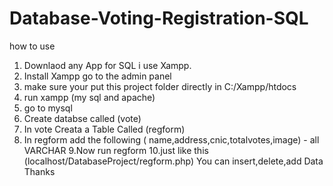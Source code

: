 # Database-Voting-Registration-SQL

how to use
1. Downlaod any App for SQL i use Xampp.
2. Install Xampp go to the admin panel
3. make sure your put this project folder directly in C:/Xampp/htdocs
4. run xampp (my sql and apache) 
5. go to mysql
6. Create databse called (vote)
7. In vote Creata a Table Called (regform)
8. In regform add the following ( name,address,cnic,totalvotes,image) - all VARCHAR
9.Now run regform
10.just like this (localhost/DatabaseProject/regform.php)
You can insert,delete,add Data
Thanks
